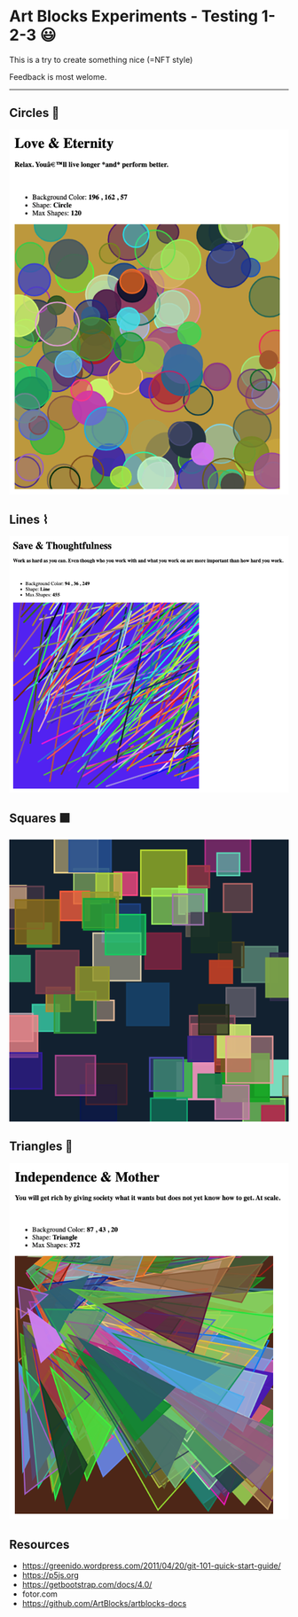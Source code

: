 # Art Blocks Experiments - Testing 1-2-3 😃

This is a try to create something nice (=NFT style)

Feedback is most welome.

-----
## Circles 🔴
<img src="images/cir-1.png"/>

## Lines ⌇
<img src="images/line-1.png"/> 

## Squares 🟪
<img src="images/sq-1.png"/> 

## Triangles 🔺
<img src="images/tri-1.png"/> 


## Resources
* https://greenido.wordpress.com/2011/04/20/git-101-quick-start-guide/
* https://p5js.org
* https://getbootstrap.com/docs/4.0/
* fotor.com
* https://github.com/ArtBlocks/artblocks-docs 
